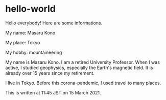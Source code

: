 # hello-world
Hello everybody!  Here are some informations.

My name: Masaru Kono

My place: Tokyo

My hobby: mountaineering

My name is Masaru Kono.
I am a retired University Professor.
When I was active, I studied geophysics, especially the Earth's magnetic field.
It is already over 15 years since my retirement.

I live in Tokyo. 
Before this corona-pandemic, I used travel to many places.

This is written at 11:45 JST on 15 March 2021.
